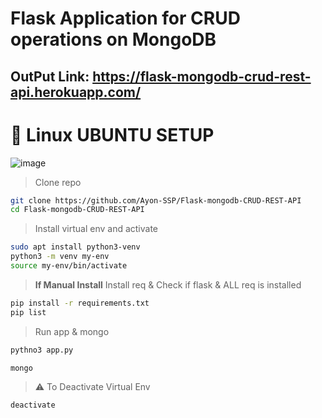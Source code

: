 # Flask Application for CRUD operations on MongoDB

## OutPut Link: https://flask-mongodb-crud-rest-api.herokuapp.com/

# 🐧 Linux UBUNTU SETUP
![image](https://user-images.githubusercontent.com/80549753/216788195-692e245a-c8d4-4044-84e6-42c789d28a75.png)


> Clone repo
```bash
git clone https://github.com/Ayon-SSP/Flask-mongodb-CRUD-REST-API
cd Flask-mongodb-CRUD-REST-API
```

> Install virtual env and activate
```bash
sudo apt install python3-venv
python3 -m venv my-env
source my-env/bin/activate
```
> **If Manual Install** Install req & Check if flask & ALL req is installed
```bash
pip install -r requirements.txt
pip list
```
> Run app & mongo
```bash
pythno3 app.py
```
```bash
mongo
```
> ⚠️ To Deactivate Virtual Env
```bash
deactivate
```